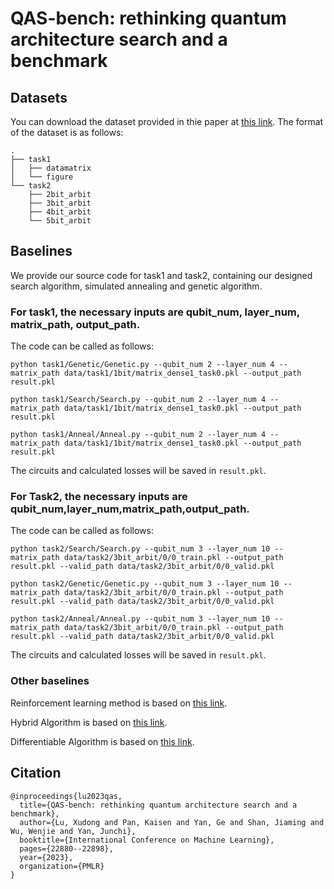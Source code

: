 
# QAS-bench: rethinking quantum architecture search and a benchmark

## Datasets

You can download the dataset provided in thie paper at <a href='https://drive.google.com/drive/folders/1H4McsQkDzruVmYyhd2PaEep35C49LriB?usp=sharing'>this link</a>. The format of the dataset is as follows:

```
.
├── task1
│   ├── datamatrix
│   └── figure
└── task2
    ├── 2bit_arbit
    ├── 3bit_arbit
    ├── 4bit_arbit
    └── 5bit_arbit
```

## Baselines

We provide our source code for task1 and task2, containing our designed search algorithm, simulated annealing and genetic algorithm.

### For task1, the necessary inputs are qubit_num, layer_num, matrix_path, output_path.

The code can be called as follows:
```
python task1/Genetic/Genetic.py --qubit_num 2 --layer_num 4 --matrix_path data/task1/1bit/matrix_dense1_task0.pkl --output_path result.pkl
```

```
python task1/Search/Search.py --qubit_num 2 --layer_num 4 --matrix_path data/task1/1bit/matrix_dense1_task0.pkl --output_path result.pkl
```
```
python task1/Anneal/Anneal.py --qubit_num 2 --layer_num 4 --matrix_path data/task1/1bit/matrix_dense1_task0.pkl --output_path result.pkl
```

The circuits and calculated losses will be saved in ```result.pkl```.


### For Task2, the necessary inputs are qubit_num,layer_num,matrix_path,output_path.

The code can be called as follows:

```
python task2/Search/Search.py --qubit_num 3 --layer_num 10 --matrix_path data/task2/3bit_arbit/0/0_train.pkl --output_path result.pkl --valid_path data/task2/3bit_arbit/0/0_valid.pkl 
```


```
python task2/Genetic/Genetic.py --qubit_num 3 --layer_num 10 --matrix_path data/task2/3bit_arbit/0/0_train.pkl --output_path result.pkl --valid_path data/task2/3bit_arbit/0/0_valid.pkl 
```


```
python task2/Anneal/Anneal.py --qubit_num 3 --layer_num 10 --matrix_path data/task2/3bit_arbit/0/0_train.pkl --output_path result.pkl --valid_path data/task2/3bit_arbit/0/0_valid.pkl 
```



The circuits and calculated losses will be saved in ```result.pkl```.

### Other baselines

Reinforcement learning method is based on <a href="https://github.com/mostaszewski314/RL_for_optimization_of_VQE_circuit_architectures">this link</a>.

Hybrid Algorithm is based on <a href="https://github.com/yuxuan-du/Quantum_architecture_search">this link</a>.

Differentiable Algorithm is based on <a href="https://tensorcircuit.readthedocs.io/en/latest/tutorials/dqas.html">this link</a>.


## Citation
```
@inproceedings{lu2023qas,
  title={QAS-bench: rethinking quantum architecture search and a benchmark},
  author={Lu, Xudong and Pan, Kaisen and Yan, Ge and Shan, Jiaming and Wu, Wenjie and Yan, Junchi},
  booktitle={International Conference on Machine Learning},
  pages={22880--22898},
  year={2023},
  organization={PMLR}
}
```